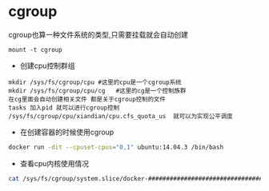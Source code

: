 # cgroup

cgroup也算一种文件系统的类型,只需要挂载就会自动创建

```
mount -t cgroup
```

- 创建cpu控制群组	

```
mkdir /sys/fs/cgroup/cpu #这里的cpu是一个cgroup系统
mkdir /sys/fs/cgroup/cpu/cg   #这里的cg是一个控制族群
在cg里面会自动创建相关文件 都是关于cgroup控制的文件
tasks 加入pid 就可以进行cgroup控制
/sys/fs/cgroup/cpu/xiandian/cpu.cfs_quota_us  就可以为实现公平调度

```

- 在创建容器的时候使用cgroup

``` bash
docker run -dit --cpuset-cpus="0,1" ubuntu:14.04.3 /bin/bash
```

- 查看cpu内核使用情况

```bash
cat /sys/fs/cgroup/system.slice/docker-###################################.scope/cpuset.cpus
```



